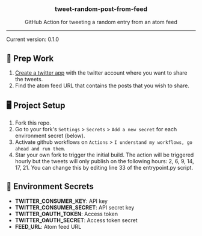<p align='center'>
  <h3 align="center">tweet-random-post-from-feed</h3>
  <p align="center">GitHub Action for tweeting a random entry from an atom feed</p>
</p>

---

Current version: 0.1.0

## 🎒 Prep Work
1. [Create a twitter app](https://github.com/gr2m/twitter-together/blob/master/docs/01-create-twitter-app.md) with the twitter account where you want to share the tweets.
2. Find the atom feed URL that contains the posts that you wish to share.

## 🖥 Project Setup
1. Fork this repo.
2. Go to your fork's `Settings` > `Secrets` > `Add a new secret` for each environment secret (below).
3. Activate github workflows on `Actions` > `I understand my workflows, go ahead and run them`.
4. Star your own fork to trigger the initial build. The action will be triggered hourly but the tweets will only publish on the following hours: 2, 6, 9, 14, 17, 21. You can change this by editing line 33 of the entrypoint.py script.

## 🤫 Environment Secrets

- **TWITTER_CONSUMER_KEY**: API key
- **TWITTER_CONSUMER_SECRET**: API secret key
- **TWITTER_OAUTH_TOKEN**: Access token
- **TWITTER_OAUTH_SECRET**: Access token secret
- **FEED_URL**: Atom feed URL
